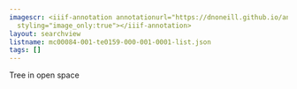 ```yaml
---
imagescr: <iiif-annotation annotationurl="https://dnoneill.github.io/annotate/annotations/mc00084-001-te0159-000-001-0001-008.json"
  styling="image_only:true"></iiif-annotation>
layout: searchview
listname: mc00084-001-te0159-000-001-0001-list.json
tags: []
---
```

Tree in open space